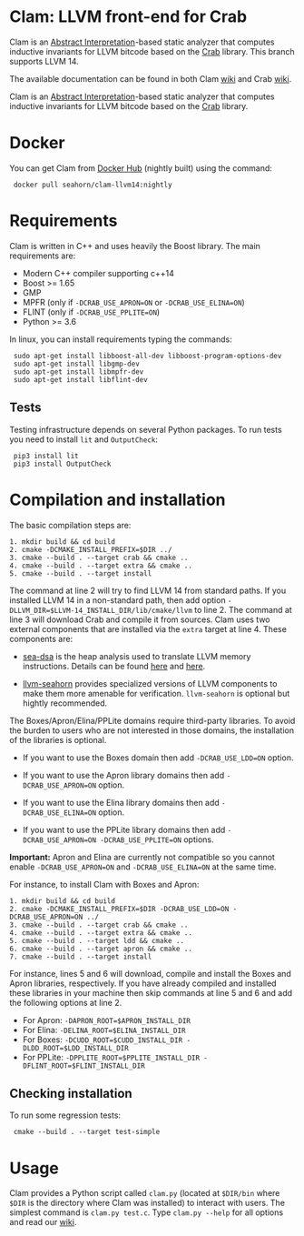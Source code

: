 # Clam: LLVM front-end for Crab #

Clam is an [Abstract Interpretation](https://en.wikipedia.org/wiki/Abstract_interpretation)-based static analyzer that computes inductive invariants for
LLVM bitcode based on
the [Crab](https://github.com/seahorn/crab) library. This branch supports LLVM 14.

The available documentation can be found in both
Clam [wiki](https://github.com/seahorn/clam/wiki/Home) and Crab [wiki](https://github.com/seahorn/crab/wiki).

Clam is an [Abstract Interpretation](https://en.wikipedia.org/wiki/Abstract_interpretation)-based static analyzer that computes inductive invariants for
LLVM bitcode based on
the [Crab](https://github.com/seahorn/crab) library. 

# Docker #

You can get Clam from [Docker Hub](https://hub.docker.com/) (nightly built) using the
command:

     docker pull seahorn/clam-llvm14:nightly

# Requirements #

Clam is written in C++ and uses heavily the Boost library. The
main requirements are:

- Modern C++ compiler supporting c++14 
- Boost >= 1.65
- GMP 
- MPFR (only if `-DCRAB_USE_APRON=ON` or `-DCRAB_USE_ELINA=ON`)
- FLINT (only if `-DCRAB_USE_PPLITE=ON`) 
- Python >= 3.6

In linux, you can install requirements typing the commands:

     sudo apt-get install libboost-all-dev libboost-program-options-dev
     sudo apt-get install libgmp-dev
     sudo apt-get install libmpfr-dev	
     sudo apt-get install libflint-dev

## Tests ##

Testing infrastructure depends on several Python packages. 
To run tests you need to install `lit` and `OutputCheck`:

     pip3 install lit
     pip3 install OutputCheck

# Compilation and installation # 

The basic compilation steps are:

    1. mkdir build && cd build
    2. cmake -DCMAKE_INSTALL_PREFIX=$DIR ../
    3. cmake --build . --target crab && cmake ..   
    4. cmake --build . --target extra && cmake ..                  
    5. cmake --build . --target install 

The command at line 2 will try to find LLVM 14 from standard paths.
If you installed LLVM 14 in a non-standard path, then add option
`-DLLVM_DIR=$LLVM-14_INSTALL_DIR/lib/cmake/llvm` to line 2.  The
command at line 3 will download Crab and compile it from sources.
Clam uses two external components that are installed via the `extra`
target at line 4. These components are:
  
* [sea-dsa](https://github.com/seahorn/sea-dsa) is the heap analysis used to translate LLVM memory
  instructions. Details can be
  found [here](https://jorgenavas.github.io/papers/sea-dsa-SAS17.pdf)
  and [here](https://jorgenavas.github.io/papers/tea-dsa-fmcad19.pdf).
  
* [llvm-seahorn](https://github.com/seahorn/llvm-seahorn) provides specialized versions of LLVM components to make them more amenable for verification. `llvm-seahorn` is optional but hightly recommended.  

The Boxes/Apron/Elina/PPLite domains require third-party libraries. To avoid
the burden to users who are not interested in those domains, the
installation of the libraries is optional.

- If you want to use the Boxes domain then add `-DCRAB_USE_LDD=ON` option.

- If you want to use the Apron library domains then add
  `-DCRAB_USE_APRON=ON` option.

- If you want to use the Elina library domains then add
  `-DCRAB_USE_ELINA=ON` option.

- If you want to use the PPLite library domains then add
  `-DCRAB_USE_APRON=ON -DCRAB_USE_PPLITE=ON` options.

**Important:** Apron and Elina are currently not compatible so you
cannot enable `-DCRAB_USE_APRON=ON` and `-DCRAB_USE_ELINA=ON` at the same time. 

For instance, to install Clam with Boxes and Apron:

    1. mkdir build && cd build
    2. cmake -DCMAKE_INSTALL_PREFIX=$DIR -DCRAB_USE_LDD=ON -DCRAB_USE_APRON=ON ../
    3. cmake --build . --target crab && cmake ..
    4. cmake --build . --target extra && cmake ..                
    5. cmake --build . --target ldd && cmake ..
    6. cmake --build . --target apron && cmake ..             
    7. cmake --build . --target install 

For instance, lines 5 and 6 will download, compile and install the
Boxes and Apron libraries, respectively.  If you have already compiled
and installed these libraries in your machine then skip commands at
line 5 and 6 and add the following options at line 2.

- For Apron: `-DAPRON_ROOT=$APRON_INSTALL_DIR`
- For Elina: `-DELINA_ROOT=$ELINA_INSTALL_DIR`
- For Boxes: `-DCUDD_ROOT=$CUDD_INSTALL_DIR -DLDD_ROOT=$LDD_INSTALL_DIR`
- For PPLite: `-DPPLITE_ROOT=$PPLITE_INSTALL_DIR -DFLINT_ROOT=$FLINT_INSTALL_DIR`

## Checking installation ## 

To run some regression tests:

     cmake --build . --target test-simple

# Usage #

Clam provides a Python script called `clam.py` (located at `$DIR/bin` where `$DIR` is the directory where Clam was installed) to interact with
users. The simplest command is `clam.py test.c`. Type `clam.py --help`
for all options and read
our [wiki](https://github.com/seahorn/clam/wiki/ClamUsage).
